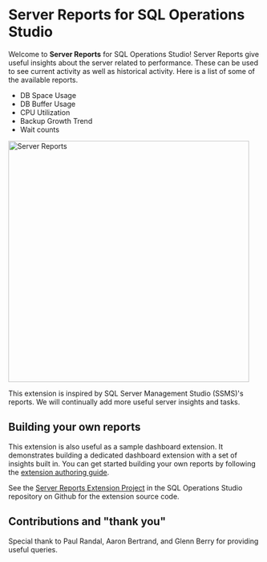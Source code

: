 # Server Reports for SQL Operations Studio

Welcome to **Server Reports** for SQL Operations Studio! Server Reports give useful insights about the server related to performance. These can be used to see current activity as well as historical activity. Here is a list of some of the available reports.

* DB Space Usage
* DB Buffer Usage
* CPU Utilization
* Backup Growth Trend
* Wait counts

<img src="https://github.com/Microsoft/sqlopsstudio/raw/master/samples/serverReports/images/server_reports.png" alt="Server Reports" style="width:480px;"/>

This extension is inspired by SQL Server Management Studio (SSMS)'s reports. We will continually add more useful server insights and tasks.

## Building your own reports
This extension is also useful as a sample dashboard extension. It demonstrates building a dedicated dashboard extension with a set of insights built in. You can get started building your own reports by following the [extension authoring guide].

See the [Server Reports Extension Project] in the SQL Operations Studio repository on Github for the extension source code.

[Server Reports Extension Project]:https://github.com/Microsoft/sqlopsstudio/tree/master/samples/serverReports
[extension authoring guide]:https://github.com/Microsoft/sqlopsstudio/wiki/Getting-started-with-Extensibility


## Contributions and "thank you"
Special thank to Paul Randal, Aaron Bertrand, and Glenn Berry for providing useful queries.